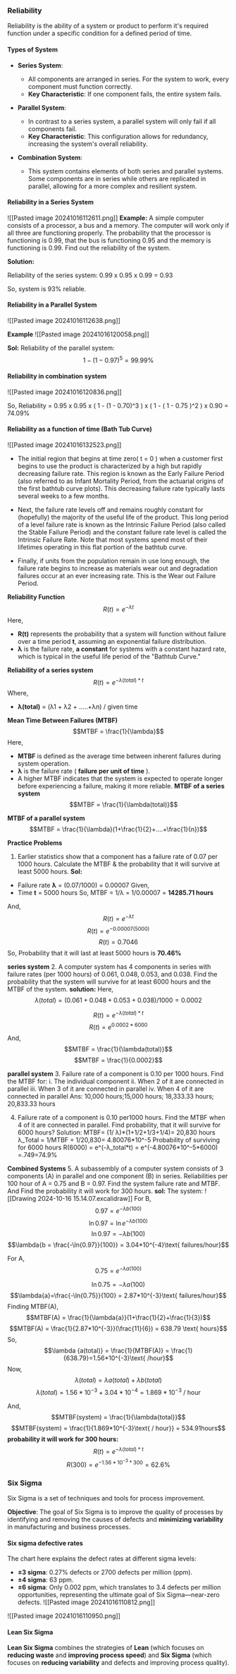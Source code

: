 ### Reliability
Reliability is the ability of a system or product to perform it's required function under a specific condition for a defined period of time.
#### **Types of System**

- **Series System**:
    
    - All components are arranged in series. For the system to work, every component must function correctly.
    - **Key Characteristic**: If one component fails, the entire system fails.
- **Parallel System**:
    
    - In contrast to a series system, a parallel system will only fail if all components fail.
    - **Key Characteristic**: This configuration allows for redundancy, increasing the system's overall reliability.
- **Combination System**:
    
    - This system contains elements of both series and parallel systems. Some components are in series while others are replicated in parallel, allowing for a more complex and resilient system.

#### Reliability in a Series System
![[Pasted image 20241016112611.png]]
**Example:**
A simple computer consists of a processor, a bus and a memory. The computer will work only  if all three are functioning properly. The probability that the processor is functioning is 0.99, that the bus is functioning 0.95 and the memory is functioning is 0.99. Find out the reliability of the system.

**Solution:**

Reliability of the series system:
0.99 x 0.95 x 0.99 = 0.93

So, system is 93% reliable.


#### Reliability in a Parallel System
![[Pasted image 20241016112638.png]]

**Example**
![[Pasted image 20241016120058.png]]

**Sol:**
Reliability of the parallel system:
$$1 - (1 - 0.97)^5 = 99.99\%$$

#### Reliability in combination system
![[Pasted image 20241016120836.png]]

So,
Reliability = 0.95 x 0.95 x ( 1 - (1 - 0.70)^3 ) x ( 1 - ( 1 - 0.75 )^2 ) x 0.90
		= 74.09%
#### Reliability as a function of time (Bath Tub Curve)
![[Pasted image 20241016132523.png]]

- The initial region that begins at time zero( t = 0 ) when a customer first begins to use the product is characterized by a high but rapidly decreasing failure rate. This region is known as the Early Failure Period (also referred to as Infant Mortality Period, from the actuarial origins of the first bathtub curve plots). This decreasing failure rate typically lasts several weeks to a few months.

- Next, the failure rate levels off and remains roughly constant for (hopefully) the majority of the useful life of the product. This long period of a level failure rate is known as the Intrinsic Failure Period (also called the Stable Failure Period) and the constant failure rate level is called the Intrinsic Failure Rate. Note that most systems spend most of their lifetimes operating in this flat portion of the bathtub curve.

- Finally, if units from the population remain in use long enough, the failure rate begins to increase as materials wear out and degradation failures occur at an ever increasing rate. This is the Wear out Failure Period.

**Reliability Function**
$$R(t) = e^{-\lambda t}$$
Here, 
- **R(t)** represents the probability that a system will function without failure over a time period **t**, assuming an exponential failure distribution.
- **λ** is the failure rate, **a constant** for systems with a constant hazard rate, which is typical in the useful life period of the "Bathtub Curve."

**Reliability of a series system**
$$R(t) = e^{-{\lambda(total)} * t}$$
Where, 
- **λ(total)** = (λ1 + λ2 + .....+λn) / given time

**Mean Time Between Failures (MTBF)**
$$MTBF = \frac{1}{\lambda}$$
Here,
- **MTBF** is defined as the average time between inherent failures during system operation.
- **λ** is the failure rate ( **failure per unit of time** ).
- A higher MTBF indicates that the system is expected to operate longer before experiencing a failure, making it more reliable.
**MTBF of a series system**
$$MTBF = \frac{1}{\lambda(total)}$$

**MTBF of a parallel system**
$$MTBF = \frac{1}{\lambda}(1+\frac{1}{2}+....+\frac{1}{n})$$

**Practice Problems**

1. Earlier statistics show that a component has a failure rate of 0.07 per 1000 hours. Calculate the MTBF & the probability that it will survive at least 5000 hours.
**Sol:**
- Failure rate **λ** = (0.07/1000) = 0.00007
Given,
- Time **t** = 5000 hours
So,
MTBF = 1/λ = 1/0.00007 = **14285.71 hours**

And, 
$$R(t) = e^{-\lambda t}$$
$$R(t) = e^{-0.00007 (5000)}$$
$$R(t) = 0.7046$$
So, Probability that it will last at least 5000 hours is **70.46%**

**series system**
2. A computer system has 4 components in series with failure rates (per 1000 hours) of 0.061, 0.048, 0.053, and 0.038. Find the probability that the system will survive for at least 6000 hours and the MTBF of the system.
**solution:**
Here, 
$$\lambda(total) = (0.061+0.048+0.053+0.038)/1000 = 0.0002$$

$$R(t) = e^{-{\lambda(total)} * t}$$
$$R(t) = e^{0.0002 * 6000}$$
And, 
$$MTBF = \frac{1}{\lambda(total)}$$
$$MTBF = \frac{1}{0.0002}$$

**parallel system**
3. Failure rate of a component is 0.10 per 1000 hours. Find the MTBF for:
i. The individual component
ii. When 2 of it are connected in parallel
iii. When 3 of it are connected in parallel
iv. When 4 of it are connected in parallel
Ans: 10,000 hours;15,000 hours; 18,333.33
hours; 20,833.33 hours

4. Failure rate of a component is 0.10 per1000 hours. Find
the MTBF when 4 of it are connected in parallel. Find
probability, that it will survive for 6000 hours?
Solution: MTBF= (1/ λ)\*(1+1/2+1/3+1/4)= 20,830 hours
λ_Total = 1/MTBF = 1/20,830= 4.80076\*10^-5
Probability of surviving for 6000 hours
R(6000) = e^(-λ_total\*t) = e^(-4.80076\*10^-5\*6000)
=.749=74.9\%

**Combined Systems**
5. A subassembly of a computer system consists of 3 components (A) in parallel and one component (B) in series. Reliabilities per 100 hour of A = 0.75 and B = 0.97. Find the system failure rate and MTBF. And Find the probability it will work for 300 hours.
**sol:**
The system:
![[Drawing 2024-10-16 15.14.07.excalidraw]]
For B,
$$0.97 = e^{-\lambda{b} (100)}$$
$$\ln{0.97} = \ln{e^{-\lambda{b} (100)}}$$
$$\ln{0.97} = {-\lambda{b} (100)}$$
$$\lambda{b = \frac{-\ln{0.97}}{100}} = 3.04*10^{-4}\text{ failures/hour}$$

For A, 
$$0.75 = e^{-\lambda{a} (100)}$$

$$\ln{0.75} ={-\lambda{a} (100)}$$
$$\lambda{a}=\frac{-\ln{0.75}}{100} = 2.87*10^{-3}\text{ failures/hour}$$
Finding MTBF(A),
$$MTBF(A) = \frac{1}{\lambda{a}}(1+\frac{1}{2}+\frac{1}{3})$$
$$MTBF(A) = \frac{1}{2.87*10^{-3}}(\frac{11}{6}) = 638.79 \text{ hours}$$
So,
$$\lambda {a(total)} = \frac{1}{MTBF(A)} = \frac{1}{638.79}=1.56*10^{-3}\text{ /hour}$$
Now, 
$$\lambda(total) = \lambda{a}(total) + \lambda{b}(total)$$
$$\lambda(total) = 1.56*10^{-3}+3.04*10^{-4} = 1.869*10^{-3}\text{ / hour}$$

And,
$$MTBF(system) = \frac{1}{\lambda{total}}$$
$$MTBF(system) = \frac{1}{1.869*10^{-3}\text{ / hour}} = 534.91hours$$
**probability it will work for 300 hours:**
$$R(t) = e^{-{\lambda(total)} * t}$$
$$R(300) = e^{-{1.56*10^{-3}} * 300} =62.6\% $$

### Six Sigma
Six Sigma is a set of techniques and tools for process improvement.

**Objective**: The goal of Six Sigma is to improve the quality of processes by identifying and removing the causes of defects and **minimizing variability** in manufacturing and business processes.

#### Six sigma defective rates

The chart here explains the defect rates at different sigma levels:

- **±3 sigma**: 0.27% defects or 2700 defects per million (ppm).
- **±4 sigma**: 63 ppm.
- **±6 sigma**: Only 0.002 ppm, which translates to 3.4 defects per million opportunities, representing the ultimate goal of Six Sigma—near-zero defects.
![[Pasted image 20241016110812.png]]


![[Pasted image 20241016110950.png]]

#### Lean Six Sigma
**Lean Six Sigma** combines the strategies of **Lean** (which focuses on **reducing waste** and **improving process speed**) and **Six Sigma** (which focuses on **reducing variability** and defects and improving process quality).





